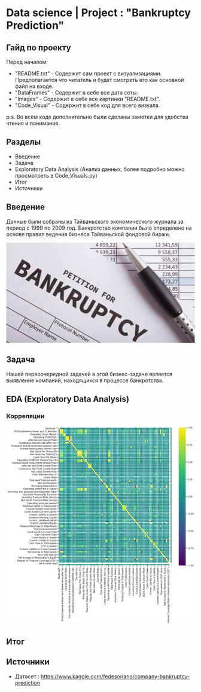# Data science | Project : "Bankruptcy Prediction"

## Гайд по проекту

Перед началом:
- "README.txt" - Содержит сам проект с визуализациями. Предполагается что читатель и будет смотреть его как основной файл на входе.
- "DataFrames" - Содержит в себе все дата сеты.
- "Images" - Содержит в себе все картинки "README.txt".
- "Code_Visual" - Содержит в себе код для всего визуала.

p.s. Во всём коде дополнительно были сделаны заметки для удобства чтения и понимания.

## Разделы

- Введение
- Задача
- Exploratory Data Analysis (Анализ данных, более подробно можно просмотреть в Code_Visuals.py)
- Итог
- Источники

## Введение

Данные были собраны из Тайваньского экономического журнала за период с 1999 по 2009 год. Банкротство компании было определено на основе правил ведения бизнеса Тайваньской фондовой биржи.

![alt text](https://github.com/Aettio/DS_Project_Bankruptcy_Prediction/blob/main/Images/Bankruptcy_pic.jpg)

## Задача

Нашей первоочередной задачей в этой бизнес-задаче является выявление компаний, находящихся в процессе банкротства.

## EDA (Exploratory Data Analysis)

### Корреляции

![alt text](https://github.com/Aettio/DS_Project_Bankruptcy_Prediction/blob/main/Images/Корреляции(все).png)

## Итог

## Источники

- Датасет : https://www.kaggle.com/fedesoriano/company-bankruptcy-prediction
